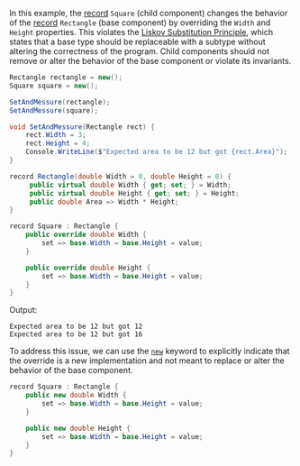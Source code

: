 In this example, the [record](https://learn.microsoft.com/en-us/dotnet/csharp/language-reference/builtin-types/record) `Square` (child component) changes the behavior of the [record](https://learn.microsoft.com/en-us/dotnet/csharp/language-reference/builtin-types/record) `Rectangle` (base component) by overriding the `Width` and `Height` properties. This violates the [Liskov Substitution Principle](https://en.wikipedia.org/wiki/Liskov_substitution_principle), which states that a base type should be replaceable with a subtype without altering the correctness of the program. Child components should not remove or alter the behavior of the base component or violate its invariants.

```csharp
Rectangle rectangle = new();
Square square = new();

SetAndMessure(rectangle);
SetAndMessure(square);

void SetAndMessure(Rectangle rect) {
	rect.Width = 3;
	rect.Height = 4;
	Console.WriteLine($"Expected area to be 12 but got {rect.Area}");
}

record Rectangle(double Width = 0, double Height = 0) {
     public virtual double Width { get; set; } = Width;
     public virtual double Height { get; set; } = Height;
     public double Area => Width * Height;
}

record Square : Rectangle {
    public override double Width { 
        set => base.Width = base.Height = value;
    }

    public override double Height {
        set => base.Width = base.Height = value;
    }
}
```

Output:

```
Expected area to be 12 but got 12
Expected area to be 12 but got 16
```

To address this issue, we can use the [`new`](https://learn.microsoft.com/en-us/dotnet/csharp/language-reference/keywords/new) keyword to explicitly indicate that the override is a new implementation and not meant to replace or alter the behavior of the base component.

```csharp
record Square : Rectangle {
    public new double Width { 
        set => base.Width = base.Height = value;
    }

    public new double Height {
        set => base.Width = base.Height = value;
    }
}
```